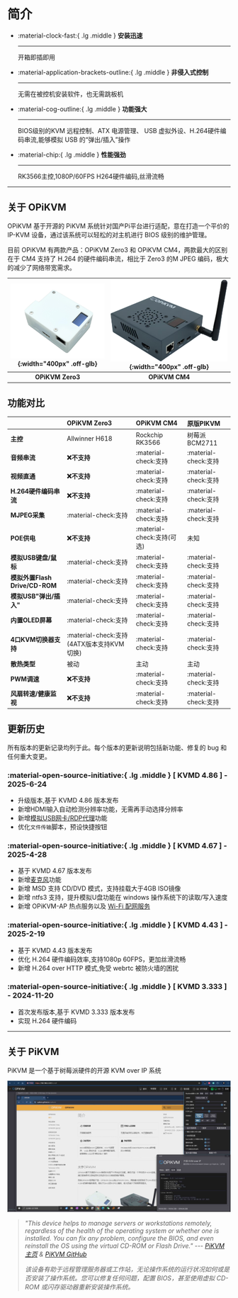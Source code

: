 # 简介

<div class="grid cards" markdown>

- :material-clock-fast:{ .lg .middle } __安装迅速__

    -----

    开箱即插即用

- :material-application-brackets-outline:{ .lg .middle } __非侵入式控制__

    -----

    无需在被控机安装软件，也无需跳板机

- :material-cog-outline:{ .lg .middle } __功能强大__

    -----

    BIOS级别的KVM 远程控制、ATX 电源管理、 USB 虚拟外设、H.264硬件编码串流,能够模拟 USB 的“弹出/插入”操作

- :material-chip:{ .lg .middle } __性能强劲__

    -----

    RK3566主控,1080P/60FPS H264硬件编码,丝滑流畅

</div>

-----

## 关于 OPiKVM

OPiKVM 基于开源的 PiKVM 系统针对国产Pi平台进行适配，意在打造一个平价的 IP-KVM 设备，通过该系统可以轻松的对主机进行 BIOS 级别的维护管理。

目前 OPiKVM 有两款产品：OPiKVM Zero3 和 OPiKVM CM4，两款最大的区别在于 CM4 支持了 H.264 的硬件编码串流，相比于 Zero3 的M JPEG 编码，极大的减少了网络带宽需求。

| ![1atx_shell](img/1atx_shell.png){:width="400px" .off-glb} | ![cm4](img/cm4.png){:width="400px" .off-glb} |
| :--------: | :--------: |
| **OPiKVM Zero3** | **OPiKVM CM4** |

## 功能对比

| | **OPiKVM Zero3**      | **OPiKVM CM4**      | **原版PIKVM** |
| :---------- | :-------------------- | :------------------ | :------------- |
| **主控**       | Allwinner H618        | Rockchip RK3566     | 树莓派BCM2711 |
| **音频串流**    | **:x:不支持** | :material-check:支持 | :material-check:支持 |
| **视频直通**    | **:x:不支持** | :material-check:支持 | :material-check:支持 |
| **H.264硬件编码串流** | **:x:不支持** | :material-check:支持 | :material-check:支持 |
| **MJPEG采集**   | :material-check:支持 | :material-check:支持 | :material-check:支持 |
| **POE供电** | **:x:不支持** | :material-check:支持(可选) | 未知 |
| **模拟USB键盘/鼠标** | :material-check:支持  | :material-check:支持 | :material-check:支持 |
| **模拟外置Flash Drive/CD-ROM** | :material-check:支持 | :material-check:支持 | :material-check:支持 |
| **模拟USB"弹出/插入"** | :material-check:支持 | :material-check:支持 | :material-check:支持 |
| **内置OLED屏幕** | :material-check:支持 | :material-check:支持 | :material-check:支持 |
| **4口KVM切换器支持** | :material-check:支持(4ATX版本支持KVM切换) | :material-check:支持 | :material-check:支持 |
| **散热类型** | 被动 | 主动 | 主动 |
| **PWM调速** | **:x:不支持** | :material-check:支持 | :material-check:支持 |
| **风扇转速/健康监视** | **:x:不支持** | :material-check:支持 | :material-check:支持 |

## 更新历史

所有版本的更新记录均列于此。每个版本的更新说明包括新功能、修复的 bug 和任何重大变更。

### :material-open-source-initiative:{ .lg .middle } __[ KVMD 4.86 ] - 2025-6-24__

- 升级版本,基于 KVMD 4.86 版本发布
- 新增HDMI输入自动检测分辨率功能，无需再手动选择分辨率
- 新增[模拟USB网卡/RDP代理](usb_ethernet.md)功能
- 优化`文件传输`脚本，预设快捷按钮

### :material-open-source-initiative:{ .lg .middle } [ KVMD 4.67 ] - 2025-4-28

- 基于 KVMD 4.67 版本发布
- 新增[麦克风](audio.md#microphone-outgoing-audio)功能
- 新增 MSD 支持 CD/DVD 模式，支持挂载大于4GB ISO镜像
- 新增 ntfs3 支持，提升模拟U盘功能在 windows 操作系统下的读取/写入速度
- 新增 OPiKVM-AP 热点服务以及 [Wi-Fi 配网服务](network.md#wi-fi)

### :material-open-source-initiative:{ .lg .middle } [ KVMD 4.43 ] - 2025-2-19

- 基于 KVMD 4.43 版本发布
- 优化 H.264 硬件编码效率,支持1080p 60FPS，更加丝滑流畅
- 新增 H.264 over HTTP 模式,免受 webrtc 被防火墙的困扰

### :material-open-source-initiative:{ .lg .middle } [ KVMD 3.333 ] - 2024-11-20

- 首次发布版本,基于 KVMD 3.333 版本发布
- 实现 H.264 硬件编码

-----

## 关于 PiKVM

PiKVM 是一个基于树莓派硬件的开源 KVM over IP 系统

![kvm_info](img/kvm_info.jpg)

>*"This device helps to manage servers or workstations remotely, regardless of the health of the operating system or whether one is installed. You can fix any problem, configure the BIOS, and even reinstall the OS using the virtual CD-ROM or Flash Drive."* ---
>*[PiKVM主页](https://pikvm.org/) & [PiKVM GitHub](https://github.com/pikvm/pikvm)*
>
>*该设备有助于远程管理服务器或工作站，无论操作系统的运行状况如何或是否安装了操作系统。您可以修复任何问题，配置 BIOS，甚至使用虚拟 CD-ROM 或闪存驱动器重新安装操作系统。*
